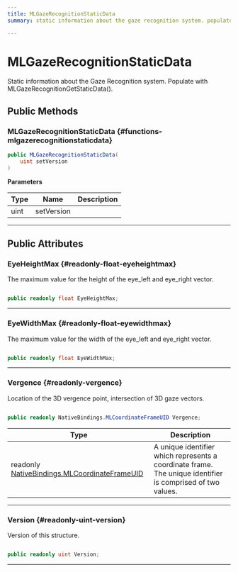 ```yaml
---
title: MLGazeRecognitionStaticData
summary: static information about the gaze recognition system. populate with mlgazerecognitiongetstaticdata. 

---
```


# MLGazeRecognitionStaticData




Static information about the Gaze Recognition system. Populate with MLGazeRecognitionGetStaticData().   





## Public Methods

###  MLGazeRecognitionStaticData {#functions-mlgazerecognitionstaticdata}

```csharp
public MLGazeRecognitionStaticData(
    uint setVersion
)
```


**Parameters**

| Type | Name  | Description  | 
|--|--|--|
| uint |setVersion||






-----------

## Public Attributes

### EyeHeightMax {#readonly-float-eyeheightmax}

The maximum value for the height of the eye&#95;left and eye&#95;right vector. 

```csharp

public readonly float EyeHeightMax;

```






-----------

### EyeWidthMax {#readonly-float-eyewidthmax}

The maximum value for the width of the eye&#95;left and eye&#95;right vector. 

```csharp

public readonly float EyeWidthMax;

```






-----------

### Vergence {#readonly-vergence}

Location of the 3D vergence point, intersection of 3D gaze vectors. 

```csharp

public readonly NativeBindings.MLCoordinateFrameUID Vergence;

```

| Type | Description  | 
|--|--|
| readonly [NativeBindings.MLCoordinateFrameUID](/versioned_docs/version-14-Jun-2023/unity-api/api/UnityEngine.XR.MagicLeap.Native/MagicLeapNativeBindings/UnityEngine.XR.MagicLeap.Native.MagicLeapNativeBindings.MLCoordinateFrameUID.md) | A unique identifier which represents a coordinate frame. The unique identifier is comprised of two values.  |





-----------

### Version {#readonly-uint-version}

Version of this structure. 

```csharp

public readonly uint Version;

```






-----------


